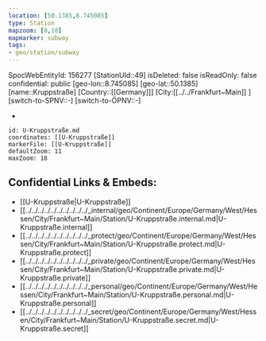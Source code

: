```yaml
---
location: [50.1385,8.745085]
type: Station 
mapzoom: [8,18] 
mapmarker: subway 
tags:
- geo/station/subway
---
```

SpocWebEntityId: 156277
[StationUId::49]
isDeleted: false
isReadOnly: false
confidential: public
[geo-lon::8.745085]
[geo-lat::50.1385]
[name::Kruppstraße]
[Country::[[Germany]]]
[City:[[../../Frankfurt~Main]] ]
[switch-to-SPNV::-]
[switch-to-ÖPNV::-]

-

```leaflet
id: U-Kruppstraße.md
coordinates: [[U-Kruppstraße]]
markerFile: [[U-Kruppstraße]]
defaultZoom: 11 
maxZoom: 18
```


## Confidential Links & Embeds: 
- [[U-Kruppstraße|U-Kruppstraße]] 
- [[../../../../../../../../../../_internal/geo/Continent/Europe/Germany/West/Hessen/City/Frankfurt~Main/Station/U-Kruppstraße.internal.md|U-Kruppstraße.internal]] 
- [[../../../../../../../../../../_protect/geo/Continent/Europe/Germany/West/Hessen/City/Frankfurt~Main/Station/U-Kruppstraße.protect.md|U-Kruppstraße.protect]] 
- [[../../../../../../../../../../_private/geo/Continent/Europe/Germany/West/Hessen/City/Frankfurt~Main/Station/U-Kruppstraße.private.md|U-Kruppstraße.private]] 
- [[../../../../../../../../../../_personal/geo/Continent/Europe/Germany/West/Hessen/City/Frankfurt~Main/Station/U-Kruppstraße.personal.md|U-Kruppstraße.personal]] 
- [[../../../../../../../../../../_secret/geo/Continent/Europe/Germany/West/Hessen/City/Frankfurt~Main/Station/U-Kruppstraße.secret.md|U-Kruppstraße.secret]] 

